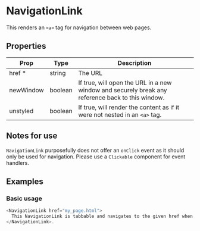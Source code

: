 # NavigationLink

This renders an `<a>` tag for navigation between web pages.

## Properties

| Prop | Type | Description |
| ---- | ---- | ----------- |
| href * | string | The URL |
| newWindow | boolean | If true, will open the URL in a new window and securely break any reference back to this window. |
| unstyled | boolean | If true, will render the content as if it were not nested in an `<a>` tag. |

## Notes for use

`NavigationLink` purposefully does not offer an `onClick` event as it should only be used for navigation. Please use a `Clickable` component for event handlers.

## Examples

### Basic usage

```js
<NavigationLink href="my_page.html">
  This NavigationLink is tabbable and navigates to the given href when clicked.
</NavigationLink>.
```
